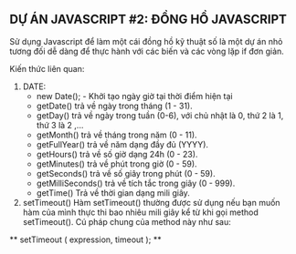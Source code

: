 ## DỰ ÁN JAVASCRIPT #2: ĐỒNG HỒ JAVASCRIPT


Sử dụng Javascript để làm một cái đồng hồ kỹ thuật số là một dự án nhỏ tương đối dễ dàng để thực hành với các biến và các vòng lặp if đơn giản.

Kiến thức liên quan:
1. DATE:
    * new Date();  - Khởi tạo ngày giờ tại thời điểm hiện tại
    * getDate() trả về ngày trong tháng (1 - 31).
    * getDay() trả về ngày trong tuần (0-6), với chủ nhật là 0, thứ 2 là 1, thứ 3 là 2 ,...
    * getMonth() trả về tháng trong năm (0 - 11).
    * getFullYear() trả về năm dạng đầy đủ (YYYY).
    * getHours() trả về số giờ dạng 24h (0 - 23).
    * getMinutes() trả về phút trong giờ (0 - 59).
    * getSeconds() trả về số giây trong phút (0 - 59).
    * getMilliSeconds() trả về tích tắc trong giây (0 - 999).
    * getTime() Trả về thời gian dạng mili giây.
2. setTimeout()
Hàm setTimeout() thường được sử dụng nếu bạn muốn hàm của mình thực thi bao nhiêu mili giây kể từ khi gọi method setTimeout(). Cú pháp chung của method này như sau:

** setTimeout ( expression, timeout ); **